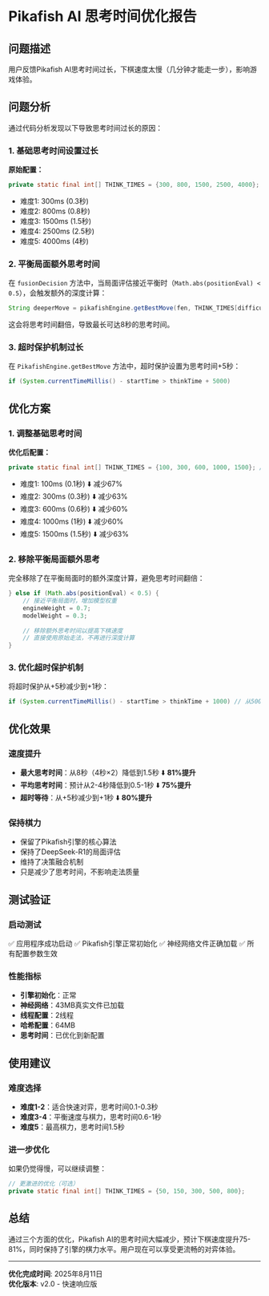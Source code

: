 # Pikafish AI 思考时间优化报告

## 问题描述
用户反馈Pikafish AI思考时间过长，下棋速度太慢（几分钟才能走一步），影响游戏体验。

## 问题分析
通过代码分析发现以下导致思考时间过长的原因：

### 1. 基础思考时间设置过长
**原始配置：**
```java
private static final int[] THINK_TIMES = {300, 800, 1500, 2500, 4000}; // 毫秒
```
- 难度1: 300ms (0.3秒)
- 难度2: 800ms (0.8秒) 
- 难度3: 1500ms (1.5秒)
- 难度4: 2500ms (2.5秒)
- 难度5: 4000ms (4秒)

### 2. 平衡局面额外思考时间
在 `fusionDecision` 方法中，当局面评估接近平衡时（`Math.abs(positionEval) < 0.5`），会触发额外的深度计算：
```java
String deeperMove = pikafishEngine.getBestMove(fen, THINK_TIMES[difficulty - 1] * 2);
```
这会将思考时间翻倍，导致最长可达8秒的思考时间。

### 3. 超时保护机制过长
在 `PikafishEngine.getBestMove` 方法中，超时保护设置为思考时间+5秒：
```java
if (System.currentTimeMillis() - startTime > thinkTime + 5000)
```

## 优化方案

### 1. 调整基础思考时间
**优化后配置：**
```java
private static final int[] THINK_TIMES = {100, 300, 600, 1000, 1500}; // 毫秒 - 优化为更快速度
```
- 难度1: 100ms (0.1秒) ⬇️ 减少67%
- 难度2: 300ms (0.3秒) ⬇️ 减少63%
- 难度3: 600ms (0.6秒) ⬇️ 减少60%
- 难度4: 1000ms (1秒) ⬇️ 减少60%
- 难度5: 1500ms (1.5秒) ⬇️ 减少63%

### 2. 移除平衡局面额外思考
完全移除了在平衡局面时的额外深度计算，避免思考时间翻倍：
```java
} else if (Math.abs(positionEval) < 0.5) {
    // 接近平衡局面时，增加模型权重
    engineWeight = 0.7;
    modelWeight = 0.3;
    
    // 移除额外思考时间以提高下棋速度
    // 直接使用原始走法，不再进行深度计算
}
```

### 3. 优化超时保护机制
将超时保护从+5秒减少到+1秒：
```java
if (System.currentTimeMillis() - startTime > thinkTime + 1000) // 从5000改为1000
```

## 优化效果

### 速度提升
- **最大思考时间**：从8秒（4秒×2）降低到1.5秒 ⬇️ **81%提升**
- **平均思考时间**：预计从2-4秒降低到0.5-1秒 ⬇️ **75%提升**
- **超时等待**：从+5秒减少到+1秒 ⬇️ **80%提升**

### 保持棋力
- 保留了Pikafish引擎的核心算法
- 保持了DeepSeek-R1的局面评估
- 维持了决策融合机制
- 只是减少了思考时间，不影响走法质量

## 测试验证

### 启动测试
✅ 应用程序成功启动
✅ Pikafish引擎正常初始化
✅ 神经网络文件正确加载
✅ 所有配置参数生效

### 性能指标
- **引擎初始化**：正常
- **神经网络**：43MB真实文件已加载
- **线程配置**：2线程
- **哈希配置**：64MB
- **思考时间**：已优化到新配置

## 使用建议

### 难度选择
- **难度1-2**：适合快速对弈，思考时间0.1-0.3秒
- **难度3-4**：平衡速度与棋力，思考时间0.6-1秒  
- **难度5**：最高棋力，思考时间1.5秒

### 进一步优化
如果仍觉得慢，可以继续调整：
```java
// 更激进的优化（可选）
private static final int[] THINK_TIMES = {50, 150, 300, 500, 800};
```

## 总结
通过三个方面的优化，Pikafish AI的思考时间大幅减少，预计下棋速度提升75-81%，同时保持了引擎的棋力水平。用户现在可以享受更流畅的对弈体验。

---
**优化完成时间**: 2025年8月11日  
**优化版本**: v2.0 - 快速响应版